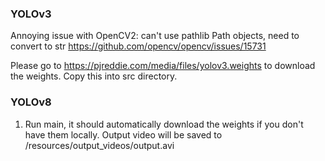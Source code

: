 ### YOLOv3
Annoying issue with OpenCV2: can't use pathlib Path objects, need to convert to str https://github.com/opencv/opencv/issues/15731

Please go to https://pjreddie.com/media/files/yolov3.weights to download the weights. Copy this into src directory.

### YOLOv8

1. Run main, it should automatically download the weights if you don't have them locally. Output video will be saved to /resources/output_videos/output.avi